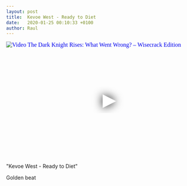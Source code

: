 ```yaml
---
layout: post
title:  Kevoe West - Ready to Diet
date:   2020-01-25 00:10:33 +0100
author: Raul
---
```

<iframe
  width="560"
  height="315"
  src="https://www.youtube.com/embed/DZcX6rC_LsQ"
  srcdoc="<style>*{padding:0;margin:0;overflow:hidden}html,body{height:100%}img,span{position:absolute;width:100%;top:0;bottom:0;margin:auto}span{height:1.5em;text-align:center;font:48px/1.5 sans-serif;color:white;text-shadow:0 0 0.5em black}</style><a href=https://www.youtube.com/embed/DZcX6rC_LsQ?autoplay=1><img src=https://img.youtube.com/vi/DZcX6rC_LsQ/hqdefault.jpg alt='Video The Dark Knight Rises: What Went Wrong? – Wisecrack Edition'><span>▶</span></a>"
  frameborder="0"
  allow="accelerometer; autoplay; encrypted-media; gyroscope; picture-in-picture"
  allowfullscreen
></iframe>

"Kevoe West - Ready to Diet"

Golden beat